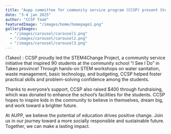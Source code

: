```yaml
---
title: "Aupp committee for community service program (CCSP) present Stem4change"
date: "3-4 jan 2025"
author: "CCSP Team"
featuredImage: "/images/home/homepage1.png"
galleryImages:
  - "/images/carousel/carousel1.png"
  - "/images/carousel/carousel2.png"
  - "/images/carousel/carousel3.png"
---
```


(Takeo) : CCSP proudly led the STEM4Change Project, a community service initiative that inspired 90 students at the community school “I See I Do” in Takeo province! Through hands-on STEM workshops on water sanitation, waste management, basic technology, and budgeting, CCSP helped foster practical skills and problem-solving confidence among the students.

Thanks to everyone’s support, CCSP also raised $400 through fundraising, which was donated to enhance the school’s facilities for the students. CCSP hopes to inspire kids in the community to believe in themselves, dream big, and work toward a brighter future.

At AUPP, we believe the potential of education drives positive change. Join us in our journey toward a more socially responsible and sustainable future. Together, we can make a lasting impact.
